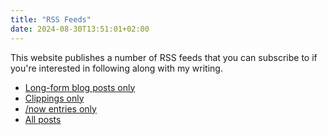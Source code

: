 ```yaml
---
title: "RSS Feeds"
date: 2024-08-30T13:51:01+02:00
---
```


This website publishes a number of RSS feeds that you can subscribe to if you're interested in following along with my writing.

- [Long-form blog posts only](/posts/index.xml)
- [Clippings only](/clips/index.xml)
- [/now entries only](/now/index.xml)
- [All posts](/index.xml)
